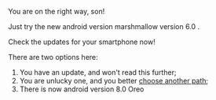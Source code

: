 You are on the right way, son!

Just try the new android version marshmallow version 6.0 .

Check the updates for your smartphone now!


There are two options here:

1. You have an update, and won't read this further;
2. You are unlucky one, and you better [choose another path](../marshmallow.md);
3. There is now android version 8.0 Oreo